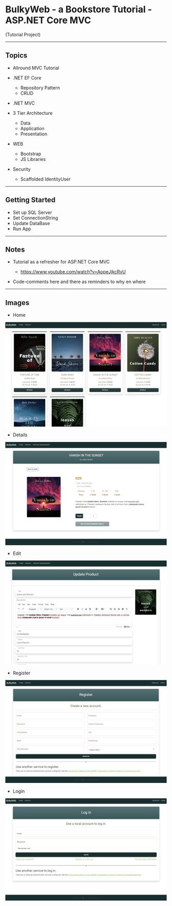 # BulkyWeb - a Bookstore Tutorial - ASP.NET Core MVC

(Tutorial Project)

-----

## Topics

- Allround MVC Tutorial

- .NET EF Core
    - Repository Pattern
    - CRUD
    
- .NET MVC

- 3 Tier Architecture
    - Data
    - Application
    - Presentation

- WEB
    - Bootstrap
    - JS Libraries

- Security
    - Scaffolded IdentityUser

-----

## Getting Started

- Set up SQL Server
- Set ConnectionString
- Update DataBase
- Run App

-----

## Notes

- Tutorial as a refresher for ASP.NET Core MVC
    - https://www.youtube.com/watch?v=AopeJjkcRvU
    
- Code-comments here and there as reminders to why en where

-----

## Images

- Home

![home](/BulkyWeb/wwwroot/img/readme/home.png)

- Details

![details](/BulkyWeb/wwwroot/img/readme/details.png)

- Edit

![edit](/BulkyWeb/wwwroot/img/readme/edit.png)

- Register

![register](/BulkyWeb/wwwroot/img/readme/register.png)

- Login

![login](/BulkyWeb/wwwroot/img/readme/login.png)
